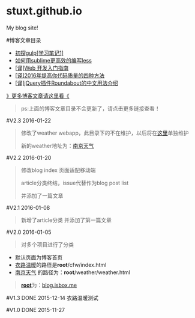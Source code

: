 # stuxt.github.io
My blog site!

#博客文章目录

* [初探gulp[学习笔记1]](https://github.com/stuxt/stuxt.github.io/issues/9)
* [如何用sublime更高效的编写less](https://github.com/stuxt/stuxt.github.io/issues/8)
* [[译]Web 开发入门指南](https://github.com/stuxt/stuxt.github.io/issues/5)
* [[译]2016年提高你代码质量的四种方法](https://github.com/stuxt/stuxt.github.io/issues/4)
* [[译]jQuery插件Roundabout的中文用法介绍](https://github.com/stuxt/stuxt.github.io/issues/3)

[》更多博客文章请这里看《](https://github.com/stuxt/stuxt.github.io/issues)
> ps:上面的博客文章目录不会更新了，请点击更多链接查看！

#V2.3
2016-01-22

> 修改了weather webapp，此目录下的不在维护，以后将在[这里](https://github.com/stuxt/Weather)单独维护
>
> 新的weather地址为：[南京天气](http://stuxt.github.io/Weather/)


#V2.2
2016-01-20
> 修改blog index 页面适配移动端
>
> article分类终结，issue代替作为blog post list
>
> 并添加了一篇文章

#V2.1
2016-01-08
>新增了article分类
>并添加了第一篇文章


#V2.0
2016-01-05
>对多个项目进行了分类

* 默认页面为博客首页
* [衣路温暖](http://blog.isbox.me/cfw/index.html)的路径是**root**/cfw/index.html
* [南京天气](http://blog.isbox.me/weather/weather.html) 的路径为：**root**/weather/weather.html

>[**root**](http://blog.isbox.me)为：[blog.isbox.me](http://blog.isbox.me)

#V1.3 DONE
 2015-12-14
衣路温暖测试

#V1.0 DONE
 2015-11-27
